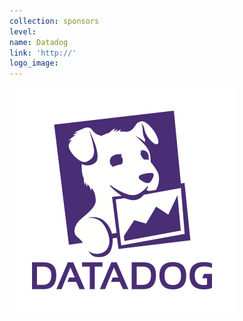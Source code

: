 ```yaml
---
collection: sponsors
level:
name: Datadog
link: 'http://'
logo_image:
---
```



![](/uploads/versions/datadog-001---x----360-360x---.png)